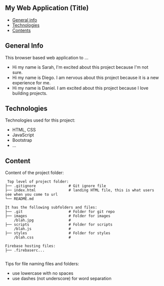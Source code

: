 ## My Web Application (Title)

* [General info](#general-info)
* [Technologies](#technologies)
* [Contents](#content)

## General Info
This browser based web application to ...
* Hi my name is Sarah, I'm excited about this project because I'm not sure.
* Hi my name is Diego. I am nervous about this project because it is a new experience for me.
* Hi my name is Daniel. I am excited about this project because I love building projects. 
	
## Technologies
Technologies used for this project:
* HTML, CSS
* JavaScript
* Bootstrap 
* ...
	
## Content
Content of the project folder:

```
 Top level of project folder: 
├── .gitignore               # Git ignore file
├── index.html               # landing HTML file, this is what users see when you come to url
└── README.md

It has the following subfolders and files:
├── .git                     # Folder for git repo
├── images                   # Folder for images
    /blah.jpg                # 
├── scripts                  # Folder for scripts
    /blah.js                 # 
├── styles                   # Folder for styles
    /blah.css                # 

Firebase hosting files: 
├── .firebaserc...


```

Tips for file naming files and folders:
* use lowercase with no spaces
* use dashes (not underscore) for word separation

